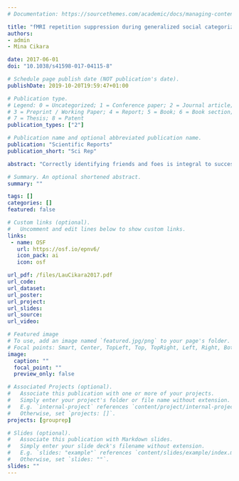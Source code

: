 ```yaml
---
# Documentation: https://sourcethemes.com/academic/docs/managing-content/

title: "fMRI repetition suppression during generalized social categorization"
authors: 
- admin
- Mina Cikara

date: 2017-06-01
doi: "10.1038/s41598-017-04115-8"

# Schedule page publish date (NOT publication's date).
publishDate: 2019-10-20T19:59:47+01:00

# Publication type.
# Legend: 0 = Uncategorized; 1 = Conference paper; 2 = Journal article;
# 3 = Preprint / Working Paper; 4 = Report; 5 = Book; 6 = Book section;
# 7 = Thesis; 8 = Patent
publication_types: ["2"]

# Publication name and optional abbreviated publication name.
publication: "Scientific Reports"
publication_short: "Sci Rep"

abstract: "Correctly identifying friends and foes is integral to successful group living. Here, we use repetition suppression to examine the neural circuitry underlying generalized group categorization—the process of categorizing in-group and out-group members across multiple social categories. Participants assigned to an arbitrary team (i.e., Eagles or Rattlers) underwent fMRI while categorizing political and arbitrary in-group and out-group members. We found that frontoparietal control network exhibited repetition suppression in response to \"identical in-group\" (Democrat-Democrat or Eagles-Eagles) and \"different in-group\" (Eagles-Democrat or Democrat-Eagles) trials relative to \"out-group/in-group\" trials (Republican-Democrat or Rattler-Eagles). Specifically, the repetition suppression contrast map included bilateral superior parietal lobule, bilateral dorsolateral prefrontal cortex (DLPFC), and bilateral middle temporal gyrus. Participants who reported an increased tendency to join and value their social groups exhibited decreased repetition suppression in bilateral DLPFC. Comparison of our whole-brain repetition suppression map with an independently identified map of frontoparietal control network revealed 34.3% overlap. Social categorization requires recognizing both a target's group membership but also the target's orientation toward one's self. Fittingly, we find that generalized social categorization engages a network that acts as a functional bridge between dorsal attentional (exogenously-oriented) and default mode (internally-oriented) networks."

# Summary. An optional shortened abstract.
summary: ""

tags: []
categories: []
featured: false

# Custom links (optional).
#   Uncomment and edit lines below to show custom links.
links:
 - name: OSF
   url: https://osf.io/epnv6/
   icon_pack: ai 
   icon: osf

url_pdf: /files/LauCikara2017.pdf
url_code:
url_dataset: 
url_poster:
url_project:
url_slides:
url_source:
url_video:

# Featured image
# To use, add an image named `featured.jpg/png` to your page's folder. 
# Focal points: Smart, Center, TopLeft, Top, TopRight, Left, Right, BottomLeft, Bottom, BottomRight.
image:
  caption: ""
  focal_point: ""
  preview_only: false

# Associated Projects (optional).
#   Associate this publication with one or more of your projects.
#   Simply enter your project's folder or file name without extension.
#   E.g. `internal-project` references `content/project/internal-project/index.md`.
#   Otherwise, set `projects: []`.
projects: [grouprep]

# Slides (optional).
#   Associate this publication with Markdown slides.
#   Simply enter your slide deck's filename without extension.
#   E.g. `slides: "example"` references `content/slides/example/index.md`.
#   Otherwise, set `slides: ""`.
slides: ""
---
```

